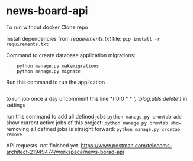 # news-board-api

To run without docker
Clone repo

Install dependencies from *requirements.txt* file:
```pip install -r requirements.txt```

Command to create database application migrations:
```
    python manage.py makemigrations
    python manage.py migrate
```
Run this command to run the application
```python manage.py runserver
```
to run job once a day uncomment this line     *('0 0 * * *', 'blog.utils.delete')*
 in settings 

run this command to add all defined jobs
   ```python manage.py crontab add``` 
show current active jobs of this project:
    ```python manage.py crontab show```
removing all defined jobs is straight forward:
    ``python manage.py crontab remove``

API requests.
not finished yet.
https://www.postman.com/telecoms-architect-21949474/workspace/news-borad-api
